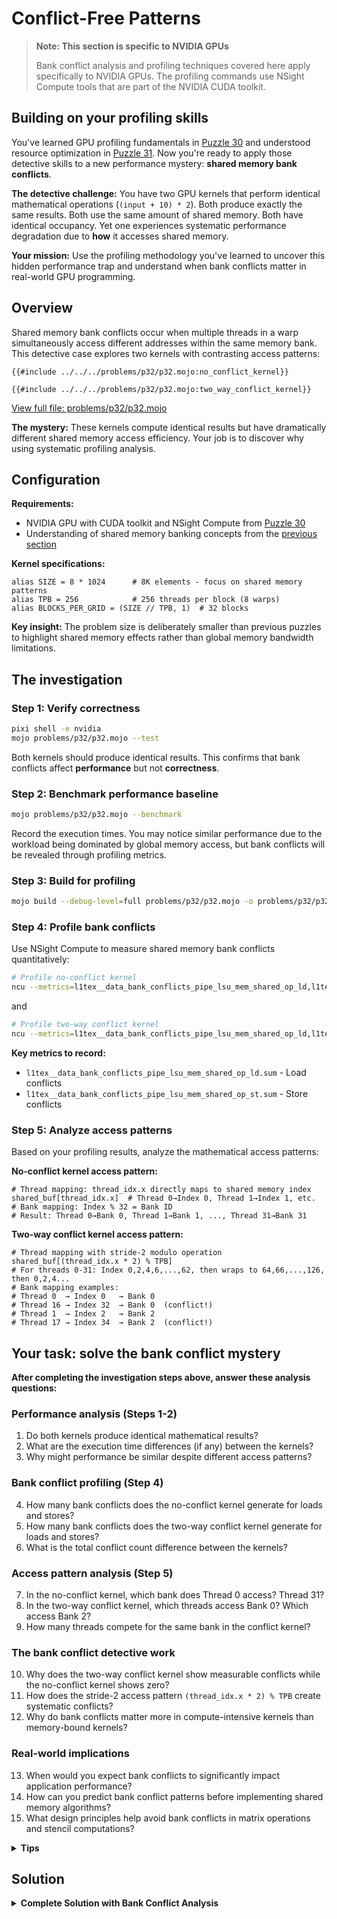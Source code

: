 # Conflict-Free Patterns

> **Note: This section is specific to NVIDIA GPUs**
>
> Bank conflict analysis and profiling techniques covered here apply specifically to NVIDIA GPUs. The profiling commands use NSight Compute tools that are part of the NVIDIA CUDA toolkit.

## Building on your profiling skills

You've learned GPU profiling fundamentals in [Puzzle 30](../puzzle_30/puzzle_30.md) and understood resource optimization in [Puzzle 31](../puzzle_31/puzzle_31.md). Now you're ready to apply those detective skills to a new performance mystery: **shared memory bank conflicts**.

**The detective challenge:** You have two GPU kernels that perform identical mathematical operations (`(input + 10) * 2`). Both produce exactly the same results. Both use the same amount of shared memory. Both have identical occupancy. Yet one experiences systematic performance degradation due to **how** it accesses shared memory.

**Your mission:** Use the profiling methodology you've learned to uncover this hidden performance trap and understand when bank conflicts matter in real-world GPU programming.

## Overview

Shared memory bank conflicts occur when multiple threads in a warp simultaneously access different addresses within the same memory bank. This detective case explores two kernels with contrasting access patterns:

```mojo
{{#include ../../../problems/p32/p32.mojo:no_conflict_kernel}}
```

```mojo
{{#include ../../../problems/p32/p32.mojo:two_way_conflict_kernel}}
```

<a href="{{#include ../_includes/repo_url.md}}/blob/main/problems/p32/p32.mojo" class="filename">View full file: problems/p32/p32.mojo</a>

**The mystery:** These kernels compute identical results but have dramatically different shared memory access efficiency. Your job is to discover why using systematic profiling analysis.

## Configuration

**Requirements:**

- NVIDIA GPU with CUDA toolkit and NSight Compute from [Puzzle 30](../puzzle_30/puzzle_30.md)
- Understanding of shared memory banking concepts from the [previous section](./shared_memory_bank.md)

**Kernel specifications:**

```mojo
alias SIZE = 8 * 1024      # 8K elements - focus on shared memory patterns
alias TPB = 256            # 256 threads per block (8 warps)
alias BLOCKS_PER_GRID = (SIZE // TPB, 1)  # 32 blocks
```

**Key insight:** The problem size is deliberately smaller than previous puzzles to highlight shared memory effects rather than global memory bandwidth limitations.

## The investigation

### Step 1: Verify correctness

```bash
pixi shell -e nvidia
mojo problems/p32/p32.mojo --test
```

Both kernels should produce identical results. This confirms that bank conflicts affect **performance** but not **correctness**.

### Step 2: Benchmark performance baseline

```bash
mojo problems/p32/p32.mojo --benchmark
```

Record the execution times. You may notice similar performance due to the workload being dominated by global memory access, but bank conflicts will be revealed through profiling metrics.

### Step 3: Build for profiling

```bash
mojo build --debug-level=full problems/p32/p32.mojo -o problems/p32/p32_profiler
```

### Step 4: Profile bank conflicts

Use NSight Compute to measure shared memory bank conflicts quantitatively:

```bash
# Profile no-conflict kernel
ncu --metrics=l1tex__data_bank_conflicts_pipe_lsu_mem_shared_op_ld,l1tex__data_bank_conflicts_pipe_lsu_mem_shared_op_st problems/p32/p32_profiler --no-conflict

```

and

```bash
# Profile two-way conflict kernel
ncu --metrics=l1tex__data_bank_conflicts_pipe_lsu_mem_shared_op_ld,l1tex__data_bank_conflicts_pipe_lsu_mem_shared_op_st problems/p32/p32_profiler --two-way
```

**Key metrics to record:**

- `l1tex__data_bank_conflicts_pipe_lsu_mem_shared_op_ld.sum` - Load conflicts
- `l1tex__data_bank_conflicts_pipe_lsu_mem_shared_op_st.sum` - Store conflicts

### Step 5: Analyze access patterns

Based on your profiling results, analyze the mathematical access patterns:

**No-conflict kernel access pattern:**

```mojo
# Thread mapping: thread_idx.x directly maps to shared memory index
shared_buf[thread_idx.x]  # Thread 0→Index 0, Thread 1→Index 1, etc.
# Bank mapping: Index % 32 = Bank ID
# Result: Thread 0→Bank 0, Thread 1→Bank 1, ..., Thread 31→Bank 31
```

**Two-way conflict kernel access pattern:**

```mojo
# Thread mapping with stride-2 modulo operation
shared_buf[(thread_idx.x * 2) % TPB]
# For threads 0-31: Index 0,2,4,6,...,62, then wraps to 64,66,...,126, then 0,2,4...
# Bank mapping examples:
# Thread 0  → Index 0   → Bank 0
# Thread 16 → Index 32  → Bank 0  (conflict!)
# Thread 1  → Index 2   → Bank 2
# Thread 17 → Index 34  → Bank 2  (conflict!)
```

## Your task: solve the bank conflict mystery

**After completing the investigation steps above, answer these analysis questions:**

### Performance analysis (Steps 1-2)

1. Do both kernels produce identical mathematical results?
2. What are the execution time differences (if any) between the kernels?
3. Why might performance be similar despite different access patterns?

### Bank conflict profiling (Step 4)

4. How many bank conflicts does the no-conflict kernel generate for loads and stores?
5. How many bank conflicts does the two-way conflict kernel generate for loads and stores?
6. What is the total conflict count difference between the kernels?

### Access pattern analysis (Step 5)

7. In the no-conflict kernel, which bank does Thread 0 access? Thread 31?
8. In the two-way conflict kernel, which threads access Bank 0? Which access Bank 2?
9. How many threads compete for the same bank in the conflict kernel?

### The bank conflict detective work

10. Why does the two-way conflict kernel show measurable conflicts while the no-conflict kernel shows zero?
11. How does the stride-2 access pattern `(thread_idx.x * 2) % TPB` create systematic conflicts?
12. Why do bank conflicts matter more in compute-intensive kernels than memory-bound kernels?

### Real-world implications

13. When would you expect bank conflicts to significantly impact application performance?
14. How can you predict bank conflict patterns before implementing shared memory algorithms?
15. What design principles help avoid bank conflicts in matrix operations and stencil computations?

<details>
<summary><strong>Tips</strong></summary>

<div class="solution-tips">

**Bank conflict detective toolkit:**

- **NSight Compute metrics** - Quantify conflicts with precise measurements
- **Access pattern visualization** - Map thread indices to banks systematically
- **Mathematical analysis** - Use modulo arithmetic to predict conflicts
- **Workload characteristics** - Understand when conflicts matter vs when they don't

**Key investigation principles:**

- **Measure systematically:** Use profiling tools rather than guessing about conflicts
- **Visualize access patterns:** Draw thread-to-bank mappings for complex algorithms
- **Consider workload context:** Bank conflicts matter most in compute-intensive shared memory algorithms
- **Think prevention:** Design algorithms with conflict-free access patterns from the start

**Access pattern analysis approach:**

1. **Map threads to indices:** Understand the mathematical address calculation
2. **Calculate bank assignments:** Use the formula `bank_id = (address / 4) % 32`
3. **Identify conflicts:** Look for multiple threads accessing the same bank
4. **Validate with profiling:** Confirm theoretical analysis with NSight Compute measurements

**Common conflict-free patterns:**

- **Sequential access:** `shared[thread_idx.x]` - each thread different bank
- **Broadcast access:** `shared[0]` for all threads - hardware optimization
- **Power-of-2 strides:** Stride-32 often maps cleanly to banking patterns
- **Padded arrays:** Add padding to shift problematic access patterns

</div>
</details>

## Solution

<details class="solution-details">
<summary><strong>Complete Solution with Bank Conflict Analysis</strong></summary>

This bank conflict detective case demonstrates how shared memory access patterns affect GPU performance and reveals the importance of systematic profiling for optimization.

## **Investigation results from profiling**

**Step 1: Correctness Verification**
Both kernels produce identical mathematical results:

```
✅ No-conflict kernel: PASSED
✅ Two-way conflict kernel: PASSED
✅ Both kernels produce identical results
```

**Step 2: Performance Baseline**
Benchmark results show similar execution times:

```
| name             | met (ms)           | iters |
| ---------------- | ------------------ | ----- |
| no_conflict      | 2.1930616745886655 | 547   |
| two_way_conflict | 2.1978922967032966 | 546   |
```

**Key insight:** Performance is nearly identical (~2.19ms vs ~2.20ms) because this workload is **global memory bound** rather than shared memory bound. Bank conflicts become visible through profiling metrics rather than execution time.

## **Bank conflict profiling evidence**

**No-Conflict Kernel (Optimal Access Pattern):**

```
l1tex__data_bank_conflicts_pipe_lsu_mem_shared_op_ld.sum    0
l1tex__data_bank_conflicts_pipe_lsu_mem_shared_op_st.sum    0
```

**Result:** Zero conflicts for both loads and stores - perfect shared memory efficiency.

**Two-Way Conflict Kernel (Problematic Access Pattern):**

```
l1tex__data_bank_conflicts_pipe_lsu_mem_shared_op_ld.sum    256
l1tex__data_bank_conflicts_pipe_lsu_mem_shared_op_st.sum    256
```

**Result:** 256 conflicts each for loads and stores - clear evidence of systematic banking problems.

**Total conflict difference:** 512 conflicts (256 + 256) demonstrate measurable shared memory inefficiency.

## **Access pattern mathematical analysis**

### No-conflict kernel access pattern

**Thread-to-index mapping:**

```mojo
shared_buf[thread_idx.x]
```

**Bank assignment analysis:**

```
Thread 0  → Index 0   → Bank 0 % 32 = 0
Thread 1  → Index 1   → Bank 1 % 32 = 1
Thread 2  → Index 2   → Bank 2 % 32 = 2
...
Thread 31 → Index 31  → Bank 31 % 32 = 31
```

**Result:** Perfect bank distribution - each thread accesses a different bank within each warp, enabling parallel access.

### Two-way conflict kernel access pattern

**Thread-to-index mapping:**

```mojo
shared_buf[(thread_idx.x * 2) % TPB]  # TPB = 256
```

**Bank assignment analysis for first warp (threads 0-31):**

```
Thread 0  → Index (0*2)%256 = 0   → Bank 0
Thread 1  → Index (1*2)%256 = 2   → Bank 2
Thread 2  → Index (2*2)%256 = 4   → Bank 4
...
Thread 16 → Index (16*2)%256 = 32 → Bank 0  ← CONFLICT with Thread 0
Thread 17 → Index (17*2)%256 = 34 → Bank 2  ← CONFLICT with Thread 1
Thread 18 → Index (18*2)%256 = 36 → Bank 4  ← CONFLICT with Thread 2
...
```

**Conflict pattern:** Each bank serves exactly 2 threads, creating systematic 2-way conflicts across all 32 banks.

**Mathematical explanation:** The stride-2 pattern with modulo 256 creates a repeating access pattern where:

- Threads 0-15 access banks 0,2,4,...,30
- Threads 16-31 access the **same banks** 0,2,4,...,30
- Each bank collision requires hardware serialization

## **Why this matters: workload context analysis**

### Memory-bound vs compute-bound implications

**This workload characteristics:**

- **Global memory dominant:** Each thread performs minimal computation relative to memory transfer
- **Shared memory secondary:** Bank conflicts add overhead but don't dominate total execution time
- **Identical performance:** Global memory bandwidth saturation masks shared memory inefficiency

**When bank conflicts matter most:**

1. **Compute-intensive shared memory algorithms** - Matrix multiplication, stencil computations, FFT
2. **Tight computational loops** - Repeated shared memory access within inner loops
3. **High arithmetic intensity** - Significant computation per memory access
4. **Large shared memory working sets** - Algorithms that heavily utilize shared memory caching

### Real-world performance implications

**Applications where bank conflicts significantly impact performance:**

**Matrix Multiplication:**

```mojo
# Problematic: All threads in warp access same column
for k in range(tile_size):
    acc += a_shared[local_row, k] * b_shared[k, local_col]  # b_shared[k, 0] conflicts
```

**Stencil Computations:**

```mojo
# Problematic: Stride access in boundary handling
shared_buf[thread_idx.x * stride]  # Creates systematic conflicts
```

**Parallel Reductions:**

```mojo
# Problematic: Power-of-2 stride patterns
if thread_idx.x < stride:
    shared_buf[thread_idx.x] += shared_buf[thread_idx.x + stride]  # Conflict potential
```

## **Conflict-free design principles**

### Prevention strategies

**1. Sequential access patterns:**

```mojo
shared[thread_idx.x]  # Optimal - each thread different bank
```

**2. Broadcast optimization:**

```mojo
constant = shared[0]  # All threads read same address - hardware optimized
```

**3. Padding techniques:**

```mojo
shared = tb[dtype]().row_major[TPB + 1]().shared().alloc()  # Shift access patterns
```

**4. Access pattern analysis:**

- Calculate bank assignments before implementation
- Use modulo arithmetic: `bank_id = (address_bytes / 4) % 32`
- Visualize thread-to-bank mappings for complex algorithms

### Systematic optimization workflow

**Design Phase:**

1. **Plan access patterns** - Sketch thread-to-memory mappings
2. **Calculate bank assignments** - Use mathematical analysis
3. **Predict conflicts** - Identify problematic access patterns
4. **Design alternatives** - Consider padding, transpose, or algorithm changes

**Implementation Phase:**

1. **Profile systematically** - Use NSight Compute conflict metrics
2. **Measure impact** - Compare conflict counts across implementations
3. **Validate performance** - Ensure optimizations improve end-to-end performance
4. **Document patterns** - Record successful conflict-free algorithms for reuse

## **Key takeaways: from detective work to optimization expertise**

**The Bank Conflict Investigation revealed:**

1. **Measurement trumps intuition** - Profiling tools reveal conflicts invisible to performance timing
2. **Pattern analysis works** - Mathematical prediction accurately matched NSight Compute results
3. **Context matters** - Bank conflicts matter most in compute-intensive shared memory workloads
4. **Prevention beats fixing** - Designing conflict-free patterns easier than retrofitting optimizations

**Universal shared memory optimization principles:**

**When to worry about bank conflicts:**

- **High-computation kernels** using shared memory for data reuse
- **Iterative algorithms** with repeated shared memory access in tight loops
- **Performance-critical code** where every cycle matters
- **Memory-intensive operations** that are compute-bound rather than bandwidth-bound

**When bank conflicts are less critical:**

- **Memory-bound workloads** where global memory dominates performance
- **Simple caching scenarios** with minimal shared memory reuse
- **One-time access patterns** without repeated conflict-prone operations

**Professional development methodology:**

1. **Profile before optimizing** - Measure conflicts quantitatively with NSight Compute
2. **Understand access mathematics** - Use bank assignment formulas to predict problems
3. **Design systematically** - Consider banking in algorithm design, not as afterthought
4. **Validate optimizations** - Confirm that conflict reduction improves actual performance

This detective case demonstrates that **systematic profiling reveals optimization opportunities invisible to performance timing alone** - bank conflicts are a perfect example of where measurement-driven optimization beats guesswork.

</details>
